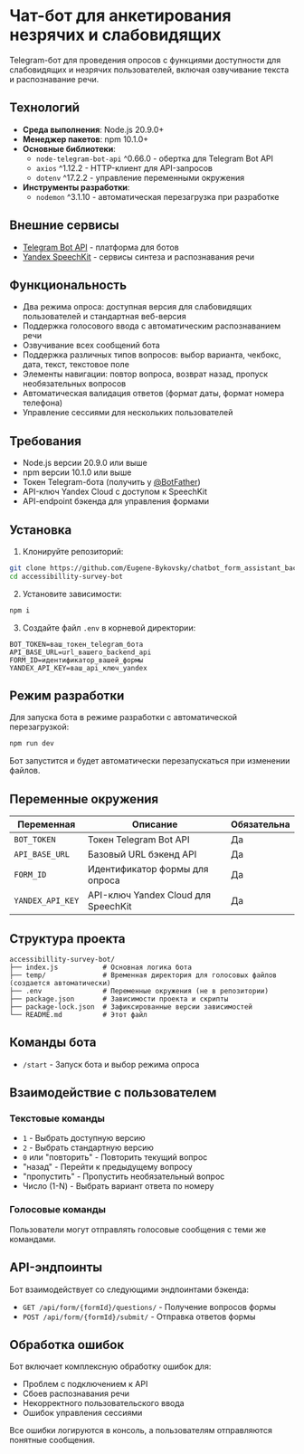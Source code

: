 # Чат-бот для анкетирования незрячих и слабовидящих

Telegram-бот для проведения опросов с функциями доступности для слабовидящих и незрячих пользователей, включая озвучивание текста и распознавание речи.

## Технологий

- **Среда выполнения**: Node.js 20.9.0+
- **Менеджер пакетов**: npm 10.1.0+
- **Основные библиотеки**:
  - `node-telegram-bot-api` ^0.66.0 - обертка для Telegram Bot API
  - `axios` ^1.12.2 - HTTP-клиент для API-запросов
  - `dotenv` ^17.2.2 - управление переменными окружения
- **Инструменты разработки**:
  - `nodemon` ^3.1.10 - автоматическая перезагрузка при разработке

## Внешние сервисы

- [Telegram Bot API](https://core.telegram.org/bots/api) - платформа для ботов
- [Yandex SpeechKit](https://cloud.yandex.ru/services/speechkit) - сервисы синтеза и распознавания речи

## Функциональность

- Два режима опроса: доступная версия для слабовидящих пользователей и стандартная веб-версия
- Поддержка голосового ввода с автоматическим распознаванием речи
- Озвучивание всех сообщений бота
- Поддержка различных типов вопросов: выбор варианта, чекбокс, дата, текст, текстовое поле
- Элементы навигации: повтор вопроса, возврат назад, пропуск необязательных вопросов
- Автоматическая валидация ответов (формат даты, формат номера телефона)
- Управление сессиями для нескольких пользователей

## Требования

- Node.js версии 20.9.0 или выше
- npm версии 10.1.0 или выше
- Токен Telegram-бота (получить у [@BotFather](https://t.me/botfather))
- API-ключ Yandex Cloud с доступом к SpeechKit
- API-endpoint бэкенда для управления формами

## Установка

1. Клонируйте репозиторий:
```bash
git clone https://github.com/Eugene-Bykovsky/chatbot_form_assistant_backend.git
cd accessibillity-survey-bot
```

2. Установите зависимости:
```bash
npm i
```

3. Создайте файл `.env` в корневой директории:
```env
BOT_TOKEN=ваш_токен_telegram_бота
API_BASE_URL=url_вашего_backend_api
FORM_ID=идентификатор_вашей_формы
YANDEX_API_KEY=ваш_api_ключ_yandex
```

## Режим разработки

Для запуска бота в режиме разработки с автоматической перезагрузкой:

```bash
npm run dev
```

Бот запустится и будет автоматически перезапускаться при изменении файлов.

## Переменные окружения

| Переменная | Описание | Обязательна |
|----------|-------------|----------|
| `BOT_TOKEN` | Токен Telegram Bot API | Да |
| `API_BASE_URL` | Базовый URL бэкенд API | Да |
| `FORM_ID` | Идентификатор формы для опроса | Да |
| `YANDEX_API_KEY` | API-ключ Yandex Cloud для SpeechKit | Да |

## Структура проекта

```
accessibillity-survey-bot/
├── index.js           # Основная логика бота
├── temp/              # Временная директория для голосовых файлов (создается автоматически)
├── .env               # Переменные окружения (не в репозитории)
├── package.json       # Зависимости проекта и скрипты
├── package-lock.json  # Зафиксированные версии зависимостей
└── README.md          # Этот файл
```

## Команды бота

- `/start` - Запуск бота и выбор режима опроса

## Взаимодействие с пользователем

### Текстовые команды
- `1` - Выбрать доступную версию
- `2` - Выбрать стандартную версию
- `0` или "повторить" - Повторить текущий вопрос
- "назад" - Перейти к предыдущему вопросу
- "пропустить" - Пропустить необязательный вопрос
- Число (1-N) - Выбрать вариант ответа по номеру

### Голосовые команды
Пользователи могут отправлять голосовые сообщения с теми же командами.

## API-эндпоинты

Бот взаимодействует со следующими эндпоинтами бэкенда:

- `GET /api/form/{formId}/questions/` - Получение вопросов формы
- `POST /api/form/{formId}/submit/` - Отправка ответов формы

## Обработка ошибок

Бот включает комплексную обработку ошибок для:
- Проблем с подключением к API
- Сбоев распознавания речи
- Некорректного пользовательского ввода
- Ошибок управления сессиями

Все ошибки логируются в консоль, а пользователям отправляются понятные сообщения.

